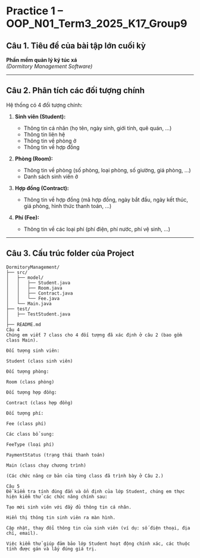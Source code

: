 # Practice 1 – OOP_N01_Term3_2025_K17_Group9

## Câu 1. Tiêu đề của bài tập lớn cuối kỳ

**Phần mềm quản lý ký túc xá**  
*(Dormitory Management Software)*

---

## Câu 2. Phân tích các đối tượng chính

Hệ thống có 4 đối tượng chính:

1. **Sinh viên (Student):**
   - Thông tin cá nhân (họ tên, ngày sinh, giới tính, quê quán, ...)
   - Thông tin liên hệ
   - Thông tin về phòng ở
   - Thông tin về hợp đồng

2. **Phòng (Room):**
   - Thông tin về phòng (số phòng, loại phòng, số giường, giá phòng, ...)
   - Danh sách sinh viên ở

3. **Hợp đồng (Contract):**
   - Thông tin về hợp đồng (mã hợp đồng, ngày bắt đầu, ngày kết thúc, giá phòng, hình thức thanh toán, ...)

4. **Phí (Fee):**
   - Thông tin về các loại phí (phí điện, phí nước, phí vệ sinh, ...)

---

## Câu 3. Cấu trúc folder của Project

```plaintext
DormitoryManagement/
├── src/
│   ├── model/
│   │   ├── Student.java
│   │   ├── Room.java
│   │   ├── Contract.java
│   │   └── Fee.java
│   └── Main.java
├── test/
│   ├── TestStudent.java
│   
├── README.md
Câu 4
Chúng em viết 7 class cho 4 đối tượng đã xác định ở câu 2 (bao gồm class Main).

Đối tượng sinh viên:

Student (class sinh viên)

Đối tượng phòng:

Room (class phòng)

Đối tượng hợp đồng:

Contract (class hợp đồng)

Đối tượng phí:

Fee (class phí)

Các class bổ sung:

FeeType (loại phí)

PaymentStatus (trạng thái thanh toán)

Main (class chạy chương trình)

(Các chức năng cơ bản của từng class đã trình bày ở Câu 2.)

Câu 5
Để kiểm tra tính đúng đắn và ổn định của lớp Student, chúng em thực hiện kiểm thử các chức năng chính sau:

Tạo mới sinh viên với đầy đủ thông tin cá nhân.

Hiển thị thông tin sinh viên ra màn hình.

Cập nhật, thay đổi thông tin của sinh viên (ví dụ: số điện thoại, địa chỉ, email).

Việc kiểm thử giúp đảm bảo lớp Student hoạt động chính xác, các thuộc tính được gán và lấy đúng giá trị.
